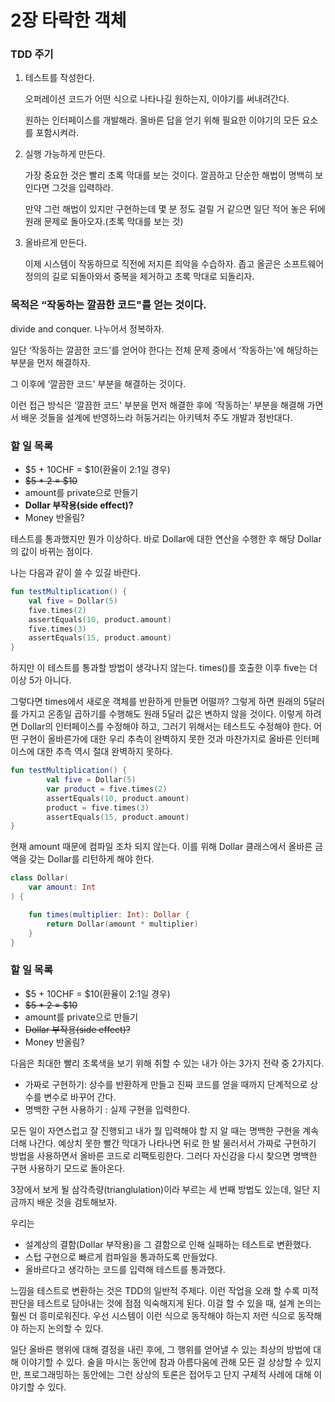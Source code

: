 # 2장 타락한 객체

### TDD 주기

1. 테스트를 작성한다. 
    
    오퍼레이션 코드가 어떤 식으로 나타나길 원하는지, 이야기를 써내려간다. 
    
    원하는 인터페이스를 개발해라. 올바른 답을 얻기 위해 필요한 이야기의 모든 요소를 포함시켜라.
    
2. 실행 가능하게 만든다.
    
    가장 중요한 것은 빨리 초록 막대를 보는 것이다. 깔끔하고 단순한 해법이 명백히 보인다면 그것을 입력하라.
    
    만약 그런 해법이 있지만 구현하는데 몇 분 정도 걸릴 거 같으면 일단 적어 놓은 뒤에 원래 문제로 돌아오자.(초록 막대를 보는 것)
    
3. 올바르게 만든다.
    
    이제 시스템이 작동하므로 직전에 저지른 죄악을 수습하자. 좁고 올곧은 소프트웨어 정의의 길로 되돌아와서 중복을 제거하고 초록 막대로 되돌리자.
    

### 목적은 “작동하는 깔끔한 코드"를 얻는 것이다.

divide and conquer. 나누어서 정복하자.

일단 ‘작동하는 깔끔한 코드'를 얻어야 한다는 전체 문제 중에서 ‘작동하는'에 해당하는 부분을 먼저 해결하자.

그 이후에 ‘깔끔한 코드' 부분을 해결하는 것이다.

이런 접근 방식은 ‘깔끔한 코드' 부분을 먼저 해결한 후에 ‘작동하는’ 부분을 해결해 가면서 배운 것들을 설계에 반영하느라 허둥거리는 아키텍처 주도 개발과 정반대다.

### 할 일 목록

- $5 + 10CHF = $10(환율이 2:1일 경우)
- ~~$5 * 2 = $10~~
- amount를 private으로 만들기
- **Dollar 부작용(side effect)?**
- Money 반올림?

테스트를 통과했지만 뭔가 이상하다. 바로 Dollar에 대한 연산을 수행한 후 해당 Dollar의 값이 바뀌는 점이다.

나는 다음과 같이 쓸 수 있길 바란다.

```kotlin
fun testMultiplication() {
    val five = Dollar(5)
    five.times(2)
    assertEquals(10, product.amount)
    five.times(3)
    assertEquals(15, product.amount)
}
```

하지만 이 테스트를 통과할 방법이 생각나지 않는다. times()를 호출한 이후 five는 더 이상 5가 아니다. 

그렇다면 times에서 새로운 객체를 반환하게 만들면 어떨까? 그렇게 하면 원래의 5달러를 가지고 온종일 곱하기를 수행해도 원래 5달러 값은 변하지 않을 것이다. 이렇게 하려면 Dollar의 인터페이스를 수정해야 하고, 그러기 위해서는 테스트도 수정해야 한다. 어떤 구현이 올바른가에 대한 우리 추측이 완벽하지 못한 것과 마찬가지로 올바른 인터페이스에 대한 추측 역시 절대 완벽하지 못하다.

```kotlin
fun testMultiplication() {
        val five = Dollar(5)
        var product = five.times(2)
        assertEquals(10, product.amount)
        product = five.times(3)
        assertEquals(15, product.amount)
}
```

현재 amount 때문에 컴파일 조차 되지 않는다. 이를 위해 Dollar 클래스에서 올바른 금액을 갖는 Dollar를 리턴하게 해야 한다.

```kotlin
class Dollar(
    var amount: Int
) {

    fun times(multiplier: Int): Dollar {
        return Dollar(amount * multiplier)
    }
}
```

### 할 일 목록

- $5 + 10CHF = $10(환율이 2:1일 경우)
- ~~$5 * 2 = $10~~
- amount를 private으로 만들기
- ~~Dollar 부작용(side effect)?~~
- Money 반올림?

다음은 최대한 빨리 초록색을 보기 위해 취할 수 있는 내가 아는 3가지 전략 중 2가지다.

- 가짜로 구현하기: 상수를 반환하게 만들고 진짜 코드를 얻을 때까지 단계적으로 상수를 변수로 바꾸어 간다.
- 명백한 구현 사용하기 : 실제 구현을 입력한다.

모든 일이 자연스럽고 잘 진행되고 내가 뭘 입력해야 할 지 알 때는 명백한 구현을 계속 더해 나간다. 예상치 못한 빨간 막대가 나타나면 뒤로 한 발 물러서서 가짜로 구현하기 방법을 사용하면서 올바른 코드로 리팩토링한다. 그러다 자신감을 다시 찾으면 명백한 구현 사용하기 모드로 돌아온다.

3장에서 보게 될 삼각측량(trianglulation)이라 부르는 세 번째 방법도 있는데, 일단 지금까지 배운 것을 검토해보자.

우리는 

- 설계상의 결함(Dollar 부작용)을 그 결함으로 인해 실패하는 테스트로 변환했다.
- 스텁 구현으로 빠르게 컴파일을 통과하도록 만들었다.
- 올바르다고 생각하는 코드를 입력해 테스트를 통과했다.

느낌을 테스트로 변환하는 것은 TDD의 일반적 주제다. 이런 작업을 오래 할 수록 미적 판단을 테스트로 담아내는 것에 점점 익숙해지게 된다. 이걸 할 수 있을 때, 설계 논의는 훨씬 더 흥미로워진다. 우선 시스템이 이런 식으로 동작해야 하는지 저런 식으로 동작해야 하는지 논의할 수 있다. 

일단 올바른 행위에 대해 결정을 내린 후에, 그 행위를 얻어낼 수 있는 최상의 방법에 대해 이야기할 수 있다. 술을 마시는 동안에 참과 아름다움에 관해 모든 걸 상상할 수 있지만, 프로그래밍하는 동안에는 그런 상상의 토론은 접어두고 단지 구체적 사례에 대해 이야기할 수 있다.